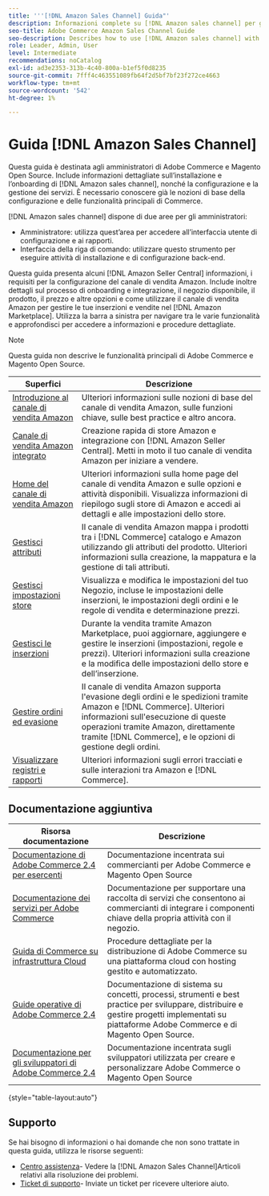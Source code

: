 ```yaml
---
title: '''[!DNL Amazon Sales Channel] Guida"'
description: Informazioni complete su [!DNL Amazon sales channel] per gli amministratori di Adobe Commerce e di Magento Open Source, incluse l’installazione e l’onboarding
seo-title: Adobe Commerce Amazon Sales Channel Guide
seo-description: Describes how to use [!DNL Amazon sales channel] with Adobe Commerce or Magento Open Source.
role: Leader, Admin, User
level: Intermediate
recommendations: noCatalog
exl-id: ad3e2353-313b-4c40-800a-b1ef5f0d8235
source-git-commit: 7fff4c463551089fb64f2d5bf7bf23f272ce4663
workflow-type: tm+mt
source-wordcount: '542'
ht-degree: 1%

---
```


# Guida [!DNL Amazon Sales Channel]

Questa guida è destinata agli amministratori di Adobe Commerce e Magento Open Source. Include informazioni dettagliate sull’installazione e l’onboarding di [!DNL Amazon sales channel], nonché la configurazione e la gestione dei servizi. È necessario conoscere già le nozioni di base della configurazione e delle funzionalità principali di Commerce.

[!DNL Amazon sales channel] dispone di due aree per gli amministratori:

* Amministratore: utilizza quest’area per accedere all’interfaccia utente di configurazione e ai rapporti.
* Interfaccia della riga di comando: utilizzare questo strumento per eseguire attività di installazione e di configurazione back-end.

Questa guida presenta alcuni [!DNL Amazon Seller Central] informazioni, i requisiti per la configurazione del canale di vendita Amazon. Include inoltre dettagli sul processo di onboarding e integrazione, il negozio disponibile, il prodotto, il prezzo e altre opzioni e come utilizzare il canale di vendita Amazon per gestire le tue inserzioni e vendite nel [!DNL Amazon Marketplace]. Utilizza la barra a sinistra per navigare tra le varie funzionalità e approfondisci per accedere a informazioni e procedure dettagliate.

>[!NOTE]
>
>Questa guida non descrive le funzionalità principali di Adobe Commerce e Magento Open Source.

| Superfici | Descrizione |
|-------------------------------------------------------------|---------------------------------------------------------------------------------------------------------------------------------------------------------------------------------------------------------------|
| [Introduzione al canale di vendita Amazon](./overview.md) | Ulteriori informazioni sulle nozioni di base del canale di vendita Amazon, sulle funzioni chiave, sulle best practice e altro ancora. |
| [Canale di vendita Amazon integrato](./amazon-onboarding-home.md) | Creazione rapida di store Amazon e integrazione con [!DNL Amazon Seller Central]. Metti in moto il tuo canale di vendita Amazon per iniziare a vendere. |
| [Home del canale di vendita Amazon](./amazon-sales-channel-home.md) | Ulteriori informazioni sulla home page del canale di vendita Amazon e sulle opzioni e attività disponibili. Visualizza informazioni di riepilogo sugli store di Amazon e accedi ai dettagli e alle impostazioni dello store. |
| [Gestisci attributi](./attributes-view.md) | Il canale di vendita Amazon mappa i prodotti tra i [!DNL Commerce] catalogo e Amazon utilizzando gli attributi del prodotto. Ulteriori informazioni sulla creazione, la mappatura e la gestione di tali attributi. |
| [Gestisci impostazioni store](./ob-store-review.md) | Visualizza e modifica le impostazioni del tuo Negozio, incluse le impostazioni delle inserzioni, le impostazioni degli ordini e le regole di vendita e determinazione prezzi. |
| [Gestisci le inserzioni](./managing-product-listings.md) | Durante la vendita tramite Amazon Marketplace, puoi aggiornare, aggiungere e gestire le inserzioni (impostazioni, regole e prezzi). Ulteriori informazioni sulla creazione e la modifica delle impostazioni dello store e dell’inserzione. |
| [Gestire ordini ed evasione](./managing-orders.md) | Il canale di vendita Amazon supporta l&#39;evasione degli ordini e le spedizioni tramite Amazon e [!DNL Commerce]. Ulteriori informazioni sull&#39;esecuzione di queste operazioni tramite Amazon, direttamente tramite [!DNL Commerce], e le opzioni di gestione degli ordini. |
| [Visualizzare registri e rapporti](./amazon-logs-reports.md) | Ulteriori informazioni sugli errori tracciati e sulle interazioni tra Amazon e [!DNL Commerce]. |

## Documentazione aggiuntiva

| Risorsa documentazione | Descrizione |
|---------------------------------------------------------------------------------------------------------------------------------------|----------------------------------------------------------------------------------------------------------------------------------------------------------------------------------------|
| [Documentazione di Adobe Commerce 2.4 per esercenti](https://experienceleague.adobe.com/docs/commerce-admin/user-guides/home.html) | Documentazione incentrata sui commercianti per Adobe Commerce e Magento Open Source |
| [Documentazione dei servizi per Adobe Commerce](https://experienceleague.adobe.com/docs/commerce-merchant-services/user-guides/home.html) | Documentazione per supportare una raccolta di servizi che consentono ai commercianti di integrare i componenti chiave della propria attività con il negozio. |
| [Guida di Commerce su infrastruttura Cloud](https://experienceleague.adobe.com/docs/commerce-cloud-service/user-guide/overview.html) | Procedure dettagliate per la distribuzione di Adobe Commerce su una piattaforma cloud con hosting gestito e automatizzato. |
| [Guide operative di Adobe Commerce 2.4](https://experienceleague.adobe.com/docs/commerce-operations/operational-guides/home.html) | Documentazione di sistema su concetti, processi, strumenti e best practice per sviluppare, distribuire e gestire progetti implementati su piattaforme Adobe Commerce e di Magento Open Source. |
| [Documentazione per gli sviluppatori di Adobe Commerce 2.4](https://developer.adobe.com/commerce/docs) | Documentazione incentrata sugli sviluppatori utilizzata per creare e personalizzare Adobe Commerce o Magento Open Source |

{style="table-layout:auto"}

## Supporto

Se hai bisogno di informazioni o hai domande che non sono trattate in questa guida, utilizza le risorse seguenti:

* [Centro assistenza](https://support.magento.com/hc/en-us)- Vedere la [!DNL Amazon Sales Channel]Articoli relativi alla risoluzione dei problemi.
* [Ticket di supporto](https://support.magento.com/hc/en-us/articles/360000913794#submit-ticket)- Inviate un ticket per ricevere ulteriore aiuto.
